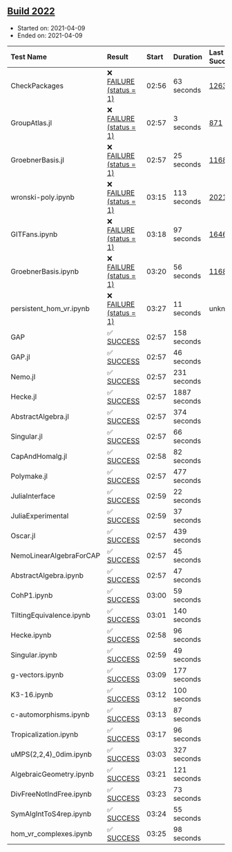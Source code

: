 ## [Build 2022](https://oscarci.mathematik.uni-kl.de/job/oscar-stable/2022/)

* Started on: 2021-04-09
* Ended on: 2021-04-09

| Test Name    | Result | Start | Duration | Last Success | First Failure |
|:-------------|:-------|:------|:---------|:-------------|:--------------|
| CheckPackages | ❌ [FAILURE (status = 1)](https://oscarci.mathematik.uni-kl.de/job/oscar-stable/2022/artifact/logs/build-2022/CheckPackages.log) | 02:56 | 63 seconds | [1263](https://oscarci.mathematik.uni-kl.de/job/oscar-stable/1263/) | [1264](https://oscarci.mathematik.uni-kl.de/job/oscar-stable/1264/) |
| GroupAtlas.jl | ❌ [FAILURE (status = 1)](https://oscarci.mathematik.uni-kl.de/job/oscar-stable/2022/artifact/logs/build-2022/GroupAtlas.jl.log) | 02:57 | 3 seconds | [871](https://oscarci.mathematik.uni-kl.de/job/oscar-stable/871/) | [872](https://oscarci.mathematik.uni-kl.de/job/oscar-stable/872/) |
| GroebnerBasis.jl | ❌ [FAILURE (status = 1)](https://oscarci.mathematik.uni-kl.de/job/oscar-stable/2022/artifact/logs/build-2022/GroebnerBasis.jl.log) | 02:57 | 25 seconds | [1168](https://oscarci.mathematik.uni-kl.de/job/oscar-stable/1168/) | [1169](https://oscarci.mathematik.uni-kl.de/job/oscar-stable/1169/) |
| wronski-poly.ipynb | ❌ [FAILURE (status = 1)](https://oscarci.mathematik.uni-kl.de/job/oscar-stable/2022/artifact/logs/build-2022/wronski-poly.ipynb.log) | 03:15 | 113 seconds | [2021](https://oscarci.mathematik.uni-kl.de/job/oscar-stable/2021/) | [2022](https://oscarci.mathematik.uni-kl.de/job/oscar-stable/2022/) |
| GITFans.ipynb | ❌ [FAILURE (status = 1)](https://oscarci.mathematik.uni-kl.de/job/oscar-stable/2022/artifact/logs/build-2022/GITFans.ipynb.log) | 03:18 | 97 seconds | [1646](https://oscarci.mathematik.uni-kl.de/job/oscar-stable/1646/) | [1647](https://oscarci.mathematik.uni-kl.de/job/oscar-stable/1647/) |
| GroebnerBasis.ipynb | ❌ [FAILURE (status = 1)](https://oscarci.mathematik.uni-kl.de/job/oscar-stable/2022/artifact/logs/build-2022/GroebnerBasis.ipynb.log) | 03:20 | 56 seconds | [1168](https://oscarci.mathematik.uni-kl.de/job/oscar-stable/1168/) | [1169](https://oscarci.mathematik.uni-kl.de/job/oscar-stable/1169/) |
| persistent_hom_vr.ipynb | ❌ [FAILURE (status = 1)](https://oscarci.mathematik.uni-kl.de/job/oscar-stable/2022/artifact/logs/build-2022/persistent_hom_vr.ipynb.log) | 03:27 | 11 seconds | unknown | unknown |
| GAP | ✅ [SUCCESS](https://oscarci.mathematik.uni-kl.de/job/oscar-stable/2022/artifact/logs/build-2022/GAP.log) | 02:57 | 158 seconds |  |  |
| GAP.jl | ✅ [SUCCESS](https://oscarci.mathematik.uni-kl.de/job/oscar-stable/2022/artifact/logs/build-2022/GAP.jl.log) | 02:57 | 46 seconds |  |  |
| Nemo.jl | ✅ [SUCCESS](https://oscarci.mathematik.uni-kl.de/job/oscar-stable/2022/artifact/logs/build-2022/Nemo.jl.log) | 02:57 | 231 seconds |  |  |
| Hecke.jl | ✅ [SUCCESS](https://oscarci.mathematik.uni-kl.de/job/oscar-stable/2022/artifact/logs/build-2022/Hecke.jl.log) | 02:57 | 1887 seconds |  |  |
| AbstractAlgebra.jl | ✅ [SUCCESS](https://oscarci.mathematik.uni-kl.de/job/oscar-stable/2022/artifact/logs/build-2022/AbstractAlgebra.jl.log) | 02:57 | 374 seconds |  |  |
| Singular.jl | ✅ [SUCCESS](https://oscarci.mathematik.uni-kl.de/job/oscar-stable/2022/artifact/logs/build-2022/Singular.jl.log) | 02:57 | 66 seconds |  |  |
| CapAndHomalg.jl | ✅ [SUCCESS](https://oscarci.mathematik.uni-kl.de/job/oscar-stable/2022/artifact/logs/build-2022/CapAndHomalg.jl.log) | 02:58 | 82 seconds |  |  |
| Polymake.jl | ✅ [SUCCESS](https://oscarci.mathematik.uni-kl.de/job/oscar-stable/2022/artifact/logs/build-2022/Polymake.jl.log) | 02:57 | 477 seconds |  |  |
| JuliaInterface | ✅ [SUCCESS](https://oscarci.mathematik.uni-kl.de/job/oscar-stable/2022/artifact/logs/build-2022/JuliaInterface.log) | 02:59 | 22 seconds |  |  |
| JuliaExperimental | ✅ [SUCCESS](https://oscarci.mathematik.uni-kl.de/job/oscar-stable/2022/artifact/logs/build-2022/JuliaExperimental.log) | 02:59 | 37 seconds |  |  |
| Oscar.jl | ✅ [SUCCESS](https://oscarci.mathematik.uni-kl.de/job/oscar-stable/2022/artifact/logs/build-2022/Oscar.jl.log) | 02:57 | 439 seconds |  |  |
| NemoLinearAlgebraForCAP | ✅ [SUCCESS](https://oscarci.mathematik.uni-kl.de/job/oscar-stable/2022/artifact/logs/build-2022/NemoLinearAlgebraForCAP.log) | 02:57 | 45 seconds |  |  |
| AbstractAlgebra.ipynb | ✅ [SUCCESS](https://oscarci.mathematik.uni-kl.de/job/oscar-stable/2022/artifact/logs/build-2022/AbstractAlgebra.ipynb.log) | 02:57 | 47 seconds |  |  |
| CohP1.ipynb | ✅ [SUCCESS](https://oscarci.mathematik.uni-kl.de/job/oscar-stable/2022/artifact/logs/build-2022/CohP1.ipynb.log) | 03:00 | 59 seconds |  |  |
| TiltingEquivalence.ipynb | ✅ [SUCCESS](https://oscarci.mathematik.uni-kl.de/job/oscar-stable/2022/artifact/logs/build-2022/TiltingEquivalence.ipynb.log) | 03:01 | 140 seconds |  |  |
| Hecke.ipynb | ✅ [SUCCESS](https://oscarci.mathematik.uni-kl.de/job/oscar-stable/2022/artifact/logs/build-2022/Hecke.ipynb.log) | 02:58 | 96 seconds |  |  |
| Singular.ipynb | ✅ [SUCCESS](https://oscarci.mathematik.uni-kl.de/job/oscar-stable/2022/artifact/logs/build-2022/Singular.ipynb.log) | 02:59 | 49 seconds |  |  |
| g-vectors.ipynb | ✅ [SUCCESS](https://oscarci.mathematik.uni-kl.de/job/oscar-stable/2022/artifact/logs/build-2022/g-vectors.ipynb.log) | 03:09 | 177 seconds |  |  |
| K3-16.ipynb | ✅ [SUCCESS](https://oscarci.mathematik.uni-kl.de/job/oscar-stable/2022/artifact/logs/build-2022/K3-16.ipynb.log) | 03:12 | 100 seconds |  |  |
| c-automorphisms.ipynb | ✅ [SUCCESS](https://oscarci.mathematik.uni-kl.de/job/oscar-stable/2022/artifact/logs/build-2022/c-automorphisms.ipynb.log) | 03:13 | 87 seconds |  |  |
| Tropicalization.ipynb | ✅ [SUCCESS](https://oscarci.mathematik.uni-kl.de/job/oscar-stable/2022/artifact/logs/build-2022/Tropicalization.ipynb.log) | 03:17 | 96 seconds |  |  |
| uMPS(2,2,4)_0dim.ipynb | ✅ [SUCCESS](https://oscarci.mathematik.uni-kl.de/job/oscar-stable/2022/artifact/logs/build-2022/uMPS-2-2-4-_0dim.ipynb.log) | 03:03 | 327 seconds |  |  |
| AlgebraicGeometry.ipynb | ✅ [SUCCESS](https://oscarci.mathematik.uni-kl.de/job/oscar-stable/2022/artifact/logs/build-2022/AlgebraicGeometry.ipynb.log) | 03:21 | 121 seconds |  |  |
| DivFreeNotIndFree.ipynb | ✅ [SUCCESS](https://oscarci.mathematik.uni-kl.de/job/oscar-stable/2022/artifact/logs/build-2022/DivFreeNotIndFree.ipynb.log) | 03:23 | 73 seconds |  |  |
| SymAlgIntToS4rep.ipynb | ✅ [SUCCESS](https://oscarci.mathematik.uni-kl.de/job/oscar-stable/2022/artifact/logs/build-2022/SymAlgIntToS4rep.ipynb.log) | 03:24 | 55 seconds |  |  |
| hom_vr_complexes.ipynb | ✅ [SUCCESS](https://oscarci.mathematik.uni-kl.de/job/oscar-stable/2022/artifact/logs/build-2022/hom_vr_complexes.ipynb.log) | 03:25 | 98 seconds |  |  |
